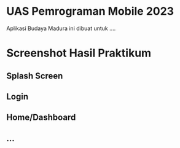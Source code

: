 # UAS Pemrograman Mobile 2023

Aplikasi Budaya Madura ini dibuat untuk ....

# Screenshot Hasil Praktikum

## Splash Screen


## Login


## Home/Dashboard


## ...